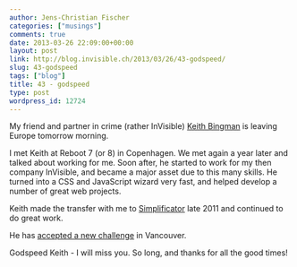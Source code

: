 ```yaml
---
author: Jens-Christian Fischer
categories: ["musings"]
comments: true
date: 2013-03-26 22:09:00+00:00
layout: post
link: http://blog.invisible.ch/2013/03/26/43-godspeed/
slug: 43-godspeed
tags: ["blog"]
title: 43 - godspeed
type: post
wordpress_id: 12724
---
```


My friend and partner in crime (rather InVisible) [Keith Bingman](http://keithbingman.com/) is leaving Europe tomorrow morning.

I met Keith at Reboot 7 (or 8) in Copenhagen. We met again a year later and talked about working for me. Soon after, he started to work for my then company InVisible, and became a major asset due to this many skills. He turned into a CSS and JavaScript wizard very fast, and helped develop a number of great web projects.

Keith made the transfer with me to [Simplificator](http://simplificator.com) late 2011 and continued to do great work.

He has [accepted a new challenge](http://www.mobify.com/) in Vancouver.

Godspeed Keith - I will miss you. So long, and thanks for all the good times!

